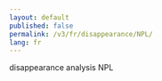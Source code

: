 ```yaml
---
layout: default
published: false
permalink: /v3/fr/disappearance/NPL/
lang: fr
---
```


disappearance analysis NPL
